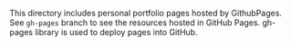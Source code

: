 
This directory includes personal portfolio pages hosted by GithubPages.
See `gh-pages` branch to see the resources hosted in GitHub Pages. gh-pages library is used to deploy pages into GitHub.
